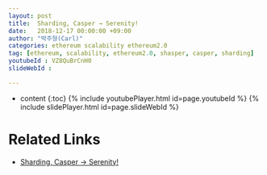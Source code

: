 ```yaml
---
layout: post
title:  Sharding, Casper → Serenity!
date:   2018-12-17 00:00:00 +09:00
author: "박주형(Carl)"
categories: ethereum scalability ethereum2.0
tag: [ethereum, scalability, ethereum2.0, shasper, casper, sharding]
youtubeId : VZ8QuBrCnH0
slideWebId :

---
```

* content
{:toc}
{% include youtubePlayer.html id=page.youtubeId %}
{% include slidePlayer.html id=page.slideWebId %}

# Related Links
* [Sharding, Casper → Serenity!](https://medium.com/onther-tech/sharding-casper-serenity-e25dec162845)
